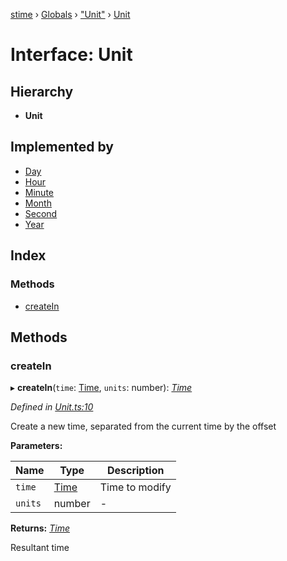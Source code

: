 [stime](../README.md) › [Globals](../globals.md) › ["Unit"](../modules/_unit_.md) › [Unit](_unit_.unit.md)

# Interface: Unit

## Hierarchy

* **Unit**

## Implemented by

* [Day](../classes/_unit_day_.day.md)
* [Hour](../classes/_unit_hour_.hour.md)
* [Minute](../classes/_unit_minute_.minute.md)
* [Month](../classes/_unit_month_.month.md)
* [Second](../classes/_unit_second_.second.md)
* [Year](../classes/_unit_year_.year.md)

## Index

### Methods

* [createIn](_unit_.unit.md#createin)

## Methods

###  createIn

▸ **createIn**(`time`: [Time](../classes/_time_.time.md), `units`: number): *[Time](../classes/_time_.time.md)*

*Defined in [Unit.ts:10](https://github.com/TerenceJefferies/STime/blob/b69ea6e/src/Unit.ts#L10)*

Create a new time, separated from the current time by the offset

**Parameters:**

Name | Type | Description |
------ | ------ | ------ |
`time` | [Time](../classes/_time_.time.md) | Time to modify |
`units` | number | - |

**Returns:** *[Time](../classes/_time_.time.md)*

Resultant time
